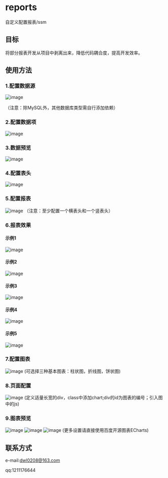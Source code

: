 # reports
自定义配置报表/ssm

## 目标

将部分报表开发从项目中剥离出来，降低代码耦合度，提高开发效率。

## 使用方法

### 1.配置数据源

![image](https://github.com/daiwenlong/reports/blob/master/doc/images/database.png)

（注意：除MySQL外，其他数据库类型需自行添加依赖）

### 2.配置数据项

![image](https://github.com/daiwenlong/reports/blob/master/doc/images/data.png)

### 3.数据预览

![image](https://github.com/daiwenlong/reports/blob/master/doc/images/view.png)

### 4.配置表头

![image](https://github.com/daiwenlong/reports/blob/master/doc/images/head.png)

### 5.配置报表

![image](https://github.com/daiwenlong/reports/blob/master/doc/images/report.png)
（注意：至少配置一个横表头和一个竖表头）

### 6.报表效果

#### 示例1
![image](https://github.com/daiwenlong/reports/blob/master/doc/images/table.png)

#### 示例2
![image](https://github.com/daiwenlong/reports/blob/master/doc/images/table1.png)

#### 示例3
![image](https://github.com/daiwenlong/reports/blob/master/doc/images/table2.png)

#### 示例4
![image](https://github.com/daiwenlong/reports/blob/master/doc/images/table3.png)

#### 示例5
![image](https://github.com/daiwenlong/reports/blob/master/doc/images/table4.png)

### 7.配置图表

![image](https://github.com/daiwenlong/reports/blob/master/doc/images/chart.png)
(可选择三种基本图表：柱状图，折线图，饼状图)

### 8.页面配置

![image](https://github.com/daiwenlong/reports/blob/master/doc/images/page.png)
(定义适量长宽的div，class中添加chart;div的id为图表的编号；引入图中的js)

### 9.图表预览

![image](https://github.com/daiwenlong/reports/blob/master/doc/images/bar.png)
![image](https://github.com/daiwenlong/reports/blob/master/doc/images/line.png)
![image](https://github.com/daiwenlong/reports/blob/master/doc/images/pie.png)
(更多设置请直接使用百度开源图表ECharts)

## 联系方式

e-mail:dwl0208@163.com

qq:1211176644



